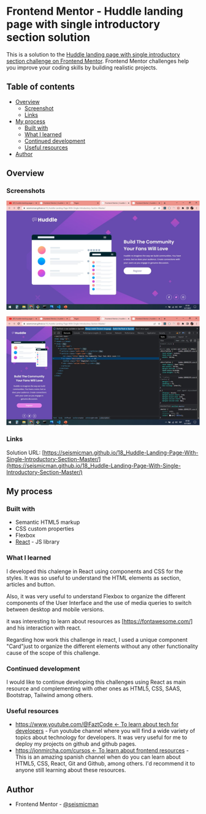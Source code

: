 # Frontend Mentor - Huddle landing page with single introductory section solution

This is a solution to the [Huddle landing page with single introductory section challenge on Frontend Mentor](https://www.frontendmentor.io/challenges/huddle-landing-page-with-a-single-introductory-section-B_2Wvxgi0). Frontend Mentor challenges help you improve your coding skills by building realistic projects.

## Table of contents

- [Overview](#overview)
  - [Screenshot](#screenshot)
  - [Links](#links)
- [My process](#my-process)
  - [Built with](#built-with)
  - [What I learned](#what-i-learned)
  - [Continued development](#continued-development)
  - [Useful resources](#useful-resources)
- [Author](#author)

## Overview

### Screenshots

![](./src/assets/images/screenshot1.jpg)

![](./src/assets/images/screenshot2.jpg)

### Links

Solution URL: [https://seismicman.github.io/18_Huddle-Landing-Page-With-Single-Introductory-Section-Master/](https://seismicman.github.io/18_Huddle-Landing-Page-With-Single-Introductory-Section-Master/)

## My process

### Built with

- Semantic HTML5 markup
- CSS custom properties
- Flexbox
- [React](https://reactjs.org/) - JS library

### What I learned

I developed this chalenge in React using components and CSS for the styles. It was so useful to understand the HTML elements as section, articles and button.

Also, it was very useful to understand Flexbox to organize the different components of the User Interface and the use of media queries to switch between desktop and mobile versions.

it was interesting to learn about resources as [https://fontawesome.com/] and his interaction with react.

Regarding how work this challenge in react, I used a unique component "Card"just to organize the different elements without any other functionality cause of the scope of this challenge.

### Continued development

I would like to continue developing this challenges using React as main resource and complementing with other ones as HTML5, CSS, SAAS, Bootstrap, Tailwind among others.

### Useful resources

- [https://www.youtube.com/@FaztCode <- To learn about tech for developers](https://www.youtube.com/@FaztCode) - Fun youtube channel where you will find a wide variety of topics about technology for developers. It was very useful for me to deploy my projects on github and github pages.
- [https://jonmircha.com/cursos <- To learn about frontend resources](https://jonmircha.com/cursos) - This is an amazing spanish channel when do you can learn about HTML5, CSS, React, Git and Github, among others. I'd recommend it to anyone still learning about these resources.

## Author

- Frontend Mentor - [@seismicman](https://www.frontendmentor.io/profile/seismicman)
